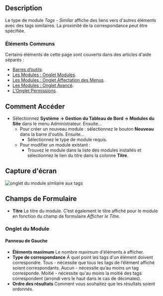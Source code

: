 <!-- Filename: Help4.x:Site_Modules:_Tags_-_Similar  / Display title: Modules: Tags - Similaire  -->

## Description

Le type de module *Tags - Similar* affiche des liens vers d'autres éléments avec des tags similaires. La proximité de la correspondance peut être spécifiée.

### Éléments Communs

Certains éléments de cette page sont couverts dans des articles d'aide séparés :

* [Barres d’outils](jdocmanual?article=help/common-elements/toolbars).
* [Les Modules : Onglet Modules](jdocmanual?article=help/modules/modules-module-tab).
* [Les Modules : Onglet Affectation des Menus](jdocmanual?article=help/modules/modules-menu-assignment-tab).
* [Les Modules : Onglet Avancé](jdocmanual?article=help/modules/modules-advanced-tab).
* [L'Onglet Permissions](jdocmanual?article=help/common-elements/edit-permissions).

## Comment Accéder

- Sélectionnez **Système → Gestion du Tableau de Bord → Modules du Site** dans le
  menu Administrateur. Ensuite...
  - Pour créer un nouveau module : sélectionnez le bouton **Nouveau** dans la barre d'outils. Ensuite...
    - Sélectionnez le type de module requis.
  - Pour modifier un module existant :
    - Trouvez le module dans la liste des modules installés et sélectionnez le
      lien du titre dans la colonne **Titre**.

## Capture d'écran

![onglet du module similaire aux tags](../../../fr/images/modules-site/modules-tags-similar-module-tab.png)

## Champs de Formulaire

- **Titre** Le titre du module. C’est également le titre affiché
  pour le module en fonction du champ de formulaire *Afficher le Titre*.

### Onglet du Module

#### Panneau de Gauche

- **Éléments maximum** Le nombre maximum d'éléments à afficher.
- **Type de correspondance** À quel point les tags d'un élément doivent
  correspondre. Tous - nécessite que tous les tags de l’élément affiché soient
  correspondants. Aucun - nécessite qu’au moins un tag corresponde. Moitié - nécessite
  qu'au moins la moitié des tags correspondent (arrondi vers le haut dans le cas de
  décimales).
- **Ordre des résultats** Comment vous souhaitez que les résultats soient ordonnés.

